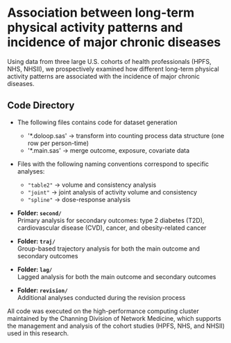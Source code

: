 # Association between long-term physical activity patterns and incidence of major chronic diseases

Using data from three large U.S. cohorts of health professionals (HPFS, NHS, NHSII), we prospectively examined how different long-term physical activity patterns are associated with the incidence of major chronic diseases.


## Code Directory

-  The following files contains code for dataset generation
    -  '*.doloop.sas' → transform into counting process data structure (one row per person-time)
    -  '*.main.sas' → merge outcome, exposure, covariate data
         
-  Files with the following naming conventions correspond to specific analyses:
    - `"table2"` → volume and consistency analysis
    - `"joint"` → joint analysis of activity volume and consistency
    - `"spline"` → dose-response analysis

- **Folder: `second/`**  
  Primary analysis for secondary outcomes: type 2 diabetes (T2D), cardiovascular disease (CVD), cancer, and obesity-related cancer

- **Folder: `traj/`**  
  Group-based trajectory analysis for both the main outcome and secondary outcomes

- **Folder: `lag/`**  
  Lagged analysis for both the main outcome and secondary outcomes

- **Folder: `revision/`**  
  Additional analyses conducted during the revision process
  
All code was executed on the high-performance computing cluster maintained by the Channing Division of Network Medicine, which supports the management and analysis of the cohort studies (HPFS, NHS, and NHSII) used in this research.
  
